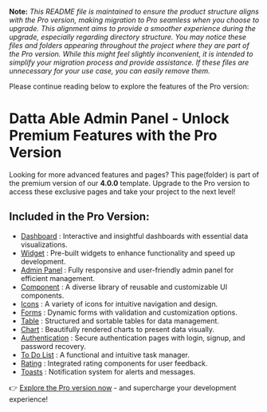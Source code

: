 **Note:** _This README file is maintained to ensure the product structure aligns with the Pro version, making migration to Pro seamless when you choose to upgrade. This alignment aims to provide a smoother experience during the upgrade, especially regarding directory structure. You may notice these files and folders appearing throughout the project where they are part of the Pro version. While this might feel slightly inconvenient, it is intended to simplify your migration process and provide assistance. If these files are unnecessary for your use case, you can easily remove them._

Please continue reading below to explore the features of the Pro version:

# Datta Able Admin Panel - Unlock Premium Features with the Pro Version

Looking for more advanced features and pages? This page(folder) is part of the premium version of our <b>4.0.0</b> template. Upgrade to the Pro version to access these exclusive pages and take your project to the next level!

## Included in the Pro Version:

- [Dashboard](https://codedthemes.com/demos/admin-templates/datta-able/angular/default/dashboard/default) : Interactive and insightful dashboards with essential data visualizations.
- [Widget](https://codedthemes.com/demos/admin-templates/datta-able/angular/default/widget/statistic) : Pre-built widgets to enhance functionality and speed up development.
- [Admin Panel](https://codedthemes.com/demos/admin-templates/datta-able/angular/default/online-course/dashboard) : Fully responsive and user-friendly admin panel for efficient management.
- [Component](https://codedthemes.com/demos/admin-templates/datta-able/angular/default/basic/alert) : A diverse library of reusable and customizable UI components.
- [Icons](https://feathericons.com/) : A variety of icons for intuitive navigation and design.
- [Forms](https://codedthemes.com/demos/admin-templates/datta-able/angular/default/forms/basic) : Dynamic forms with validation and customization options.
- [Table](https://codedthemes.com/demos/admin-templates/datta-able/angular/default/bootstrap/basicTable) : Structured and sortable tables for data management.
- [Chart](https://codedthemes.com/demos/admin-templates/datta-able/angular/default/chart/apex-chart) : Beautifully rendered charts to present data visually.
- [Authentication](https://codedthemes.com/demos/admin-templates/datta-able/angular/default/auth/signup) : Secure authentication pages with login, signup, and password recovery.
- [To Do List](https://codedthemes.com/demos/admin-templates/datta-able/angular/default/todo/basic) : A functional and intuitive task manager.
- [Rating](https://codedthemes.com/demos/admin-templates/datta-able/angular/default/advance/rating) : Integrated rating components for user feedback.
- [Toasts](https://codedthemes.com/demos/admin-templates/datta-able/angular/default/basic/toasts) : Notification system for alerts and messages.

👉 [Explore the Pro version now](https://codedthemes.com/item/datta-able-angular/?utm_source=free_demo&utm_medium=codedthemes&utm_campaign=button_download_premium) - and supercharge your development experience!
